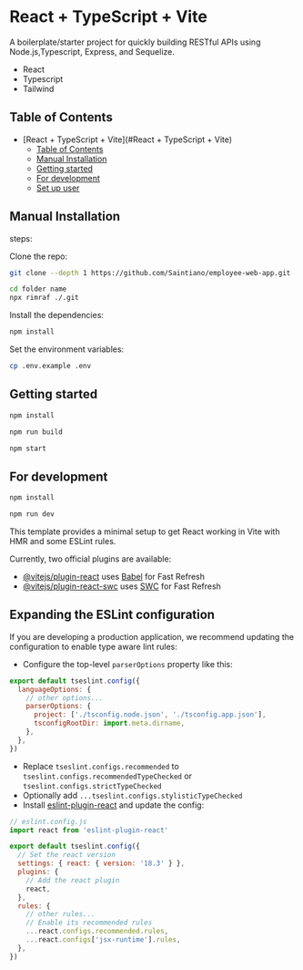 
# React + TypeScript + Vite

A boilerplate/starter project for quickly building RESTful APIs using Node.js,Typescript, Express, and Sequelize.


- React 
- Typescript
- Tailwind

## Table of Contents

- [React + TypeScript + Vite](#React + TypeScript + Vite)
  - [Table of Contents](#table-of-contents)
  - [Manual Installation](#manual-installation)
  - [Getting started](#getting-started)
  - [For development](#for-development)
  - [Set up user](#Set-up-user)


## Manual Installation

steps:

Clone the repo:

```sh
git clone --depth 1 https://github.com/Saintiano/employee-web-app.git  foldername

cd folder name
npx rimraf ./.git
```

Install the dependencies:

```sh
npm install
```

Set the environment variables:

```sh
cp .env.example .env

```
## Getting started

```sh
npm install

npm run build

npm start

```

## For development

```sh
npm install

npm run dev

```








This template provides a minimal setup to get React working in Vite with HMR and some ESLint rules.

Currently, two official plugins are available:

- [@vitejs/plugin-react](https://github.com/vitejs/vite-plugin-react/blob/main/packages/plugin-react/README.md) uses [Babel](https://babeljs.io/) for Fast Refresh
- [@vitejs/plugin-react-swc](https://github.com/vitejs/vite-plugin-react-swc) uses [SWC](https://swc.rs/) for Fast Refresh

## Expanding the ESLint configuration

If you are developing a production application, we recommend updating the configuration to enable type aware lint rules:

- Configure the top-level `parserOptions` property like this:

```js
export default tseslint.config({
  languageOptions: {
    // other options...
    parserOptions: {
      project: ['./tsconfig.node.json', './tsconfig.app.json'],
      tsconfigRootDir: import.meta.dirname,
    },
  },
})
```

- Replace `tseslint.configs.recommended` to `tseslint.configs.recommendedTypeChecked` or `tseslint.configs.strictTypeChecked`
- Optionally add `...tseslint.configs.stylisticTypeChecked`
- Install [eslint-plugin-react](https://github.com/jsx-eslint/eslint-plugin-react) and update the config:

```js
// eslint.config.js
import react from 'eslint-plugin-react'

export default tseslint.config({
  // Set the react version
  settings: { react: { version: '18.3' } },
  plugins: {
    // Add the react plugin
    react,
  },
  rules: {
    // other rules...
    // Enable its recommended rules
    ...react.configs.recommended.rules,
    ...react.configs['jsx-runtime'].rules,
  },
})
```
